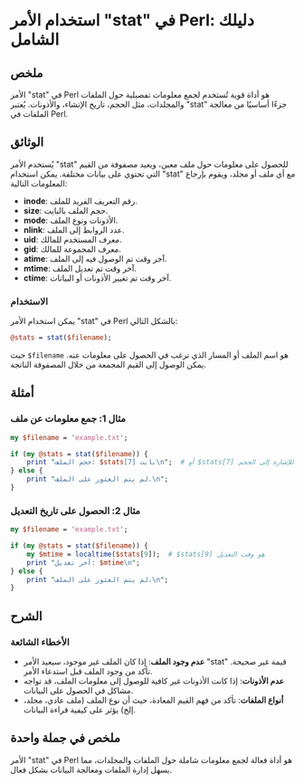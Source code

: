 <!--
Meta Description: # استخدام الأمر "stat" في Perl: دليلك الشامل ## ملخص الأمر "stat" في Perl هو أداة قوية تُستخدم لجمع معلومات تفصيلية حول الملفات والمجلدات، مثل الحجم، ...
Meta Keywords: الملف, stat, perl, على, الأمر
-->

# استخدام الأمر "stat" في Perl: دليلك الشامل

## ملخص
الأمر "stat" في Perl هو أداة قوية تُستخدم لجمع معلومات تفصيلية حول الملفات والمجلدات، مثل الحجم، تاريخ الإنشاء، والأذونات. يُعتبر "stat" جزءًا أساسيًا من معالجة الملفات في Perl.

## الوثائق
يُستخدم الأمر "stat" للحصول على معلومات حول ملف معين، ويعيد مصفوفة من القيم التي تحتوي على بيانات مختلفة. يمكن استخدام "stat" مع أي ملف أو مجلد، ويقوم بإرجاع المعلومات التالية:
- **inode**: رقم التعريف الفريد للملف.
- **size**: حجم الملف بالبايت.
- **mode**: الأذونات ونوع الملف.
- **nlink**: عدد الروابط إلى الملف.
- **uid**: معرف المستخدم للمالك.
- **gid**: معرف المجموعة للمالك.
- **atime**: آخر وقت تم الوصول فيه إلى الملف.
- **mtime**: آخر وقت تم تعديل الملف.
- **ctime**: آخر وقت تم تغيير الأذونات أو البيانات.

### الاستخدام
يمكن استخدام الأمر "stat" في Perl بالشكل التالي:

```perl
@stats = stat($filename);
```

حيث `$filename` هو اسم الملف أو المسار الذي ترغب في الحصول على معلومات عنه. يمكن الوصول إلى القيم المجمعة من خلال المصفوفة الناتجة.

## أمثلة
### مثال 1: جمع معلومات عن ملف
```perl
my $filename = 'example.txt';

if (my @stats = stat($filename)) {
    print "حجم الملف: $stats[7] بايت\n";  # أو $stats[7] للإشارة إلى الحجم
} else {
    print "لم يتم العثور على الملف.\n";
}
```

### مثال 2: الحصول على تاريخ التعديل
```perl
my $filename = 'example.txt';

if (my @stats = stat($filename)) {
    my $mtime = localtime($stats[9]);  # $stats[9] هو وقت التعديل
    print "آخر تعديل: $mtime\n";
} else {
    print "لم يتم العثور على الملف.\n";
}
```

## الشرح
### الأخطاء الشائعة
- **عدم وجود الملف**: إذا كان الملف غير موجود، سيعيد الأمر "stat" قيمة غير صحيحة. تأكد من وجود الملف قبل استدعاء الأمر.
- **عدم الأذونات**: إذا كانت الأذونات غير كافية للوصول إلى معلومات الملف، قد تواجه مشاكل في الحصول على البيانات.
- **أنواع الملفات**: تأكد من فهم القيم المعادة، حيث أن نوع الملف (ملف عادي، مجلد، إلخ) يؤثر على كيفية قراءة البيانات.

## ملخص في جملة واحدة
الأمر "stat" في Perl هو أداة فعالة لجمع معلومات شاملة حول الملفات والمجلدات، مما يسهل إدارة الملفات ومعالجة البيانات بشكل فعال.